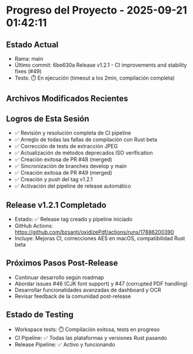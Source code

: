 # Progreso del Proyecto - 2025-09-21 01:42:11

## Estado Actual
- Rama: main
- Último commit: 6be630a Release v1.2.1 - CI improvements and stability fixes (#49)
- Tests: ⏱️ En ejecución (timeout a los 2min, compilación completa)

## Archivos Modificados Recientes


## Logros de Esta Sesión
- ✅ Revisión y resolución completa de CI pipeline
- ✅ Arreglo de todas las fallas de compilación con Rust beta
- ✅ Corrección de tests de extracción JPEG
- ✅ Actualización de métodos deprecados ISO verification
- ✅ Creación exitosa de PR #48 (merged)
- ✅ Sincronización de branches develop y main
- ✅ Creación exitosa de PR #49 (merged)
- ✅ Creación y push del tag v1.2.1
- ✅ Activación del pipeline de release automático

## Release v1.2.1 Completado
- Estado: ✅ Release tag creado y pipeline iniciado
- GitHub Actions: https://github.com/bzsanti/oxidizePdf/actions/runs/17886200390
- Incluye: Mejoras CI, correcciones AES en macOS, compatibilidad Rust beta

## Próximos Pasos Post-Release
- Continuar desarrollo según roadmap
- Abordar issues #46 (CJK font support) y #47 (corrupted PDF handling)
- Desarrollar funcionalidades avanzadas de dashboard y OCR
- Revisar feedback de la comunidad post-release

## Estado de Testing
- Workspace tests: ⏱️ Compilación exitosa, tests en progreso
- CI Pipeline: ✅ Todas las plataformas y versiones Rust pasando
- Release Pipeline: ✅ Activo y funcionando

